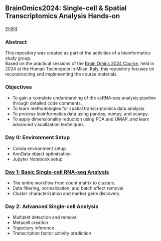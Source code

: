 ## BrainOmics2024: Single-cell & Spatial Transcriptomics Analysis Hands-on
[한국어](./README_kor.md)
### Abstract
This repository was created as part of the activities of a bioinformatics study group.    
Based on the practical sessions of the [Brain Omics 2024 Course](https://github.com/BrainOmicsCourse/BrainOmics2024), held in 2024 at the Human Technopole in Milan, Italy, this repository focuses on reconstructing and implementing the course materials.

### Objectives
- To gain a complete understanding of the scRNA-seq analysis pipeline through detailed code comments.
- To learn methodologies for spatial transcriptomics data analysis.
- To process bioinformatics data using pandas, numpy, and scanpy.
- To apply dimensionality reduction using PCA and UMAP, and learn advanced visualization techniques.

### Day 0: Environment Setup
- Conda environment setup
- AnnData object optimization
- Jupyter Notebook setup

### [Day 1: Basic Single-cell RNA-seq Analysis](./Day1/1_DataAnalysis_execution.ipynb)
- The entire workflow from count matrix to clusters.
- Data filtering, normalization, and batch effect removal.
- Cluster characterization and marker gene discovery.

### Day 2: Advanced Single-cell Analysis
- Multiplet detection and removal
- Metacell creation
- Trajectory inference
- Transcription factor activity prediction
